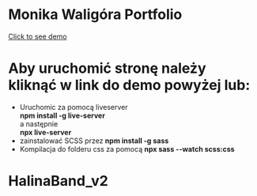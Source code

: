 # Monika Waligóra Portfolio

<a href="https://madamemeduse.github.io/Portfolio/">Click to see demo</a>

# Aby uruchomić stronę należy kliknąć w link do demo powyżej lub:

- Uruchomic za pomocą liveserver  
  **npm install -g live-server**  
  a następnie  
  **npx live-server**
- zainstalować SCSS przez **npm install -g sass**
- Kompilacja do folderu css za pomocą **npx sass --watch scss:css**
# HalinaBand_v2
